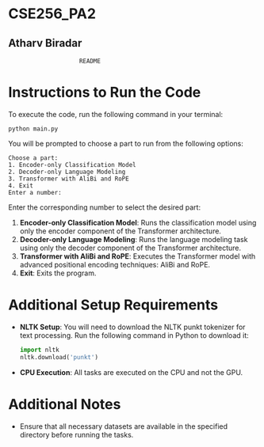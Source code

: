 # CSE256_PA2
## Atharv Biradar

                        README

Instructions to Run the Code
===========================================================

To execute the code, run the following command in your terminal:

    python main.py

You will be prompted to choose a part to run from the following options:

    Choose a part:
    1. Encoder-only Classification Model
    2. Decoder-only Language Modeling
    3. Transformer with AliBi and RoPE
    4. Exit
    Enter a number:

Enter the corresponding number to select the desired part:

1. **Encoder-only Classification Model**: Runs the classification model using only the encoder component of the Transformer architecture.
2. **Decoder-only Language Modeling**: Runs the language modeling task using only the decoder component of the Transformer architecture.
3. **Transformer with AliBi and RoPE**: Executes the Transformer model with advanced positional encoding techniques: AliBi and RoPE.
4. **Exit**: Exits the program.

Additional Setup Requirements
===========================================================

- **NLTK Setup**: You will need to download the NLTK punkt tokenizer for text processing. Run the following command in Python to download it:

    ```python
    import nltk
    nltk.download('punkt')
    ```

- **CPU Execution**: All tasks are executed on the CPU and not the GPU.

Additional Notes
===========================================================

- Ensure that all necessary datasets are available in the specified directory before running the tasks.

